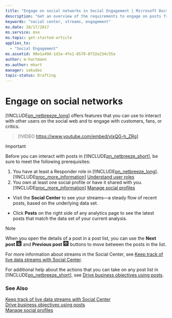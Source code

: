 ```yaml
---
title: "Engage on social networks in Social Engagement | Microsoft Docs"
description: "Get an overview of the requirements to engage on posts from within Social Engagement."
keywords: "social center, streams, engagement"
ms.date: 10/17/2017
ms.service: mse
ms.topic: get-started-article
applies_to:
  - "Social Engagement"
ms.assetid: 98e1a49d-1d1a-4fe1-8570-8f32e234c55a
author: m-hartmann
ms.author: mhart
manager: sakudes
topic-status: Drafting
---
```


# Engage on social networks

[!INCLUDE[pn_netbreeze_long](../includes/pn-social-engagement-long.md)] offers features that you can use to interact with other users on the social web and to engage with customers, fans, or critics.

> [!VIDEO https://www.youtube.com/embed/vlxQG-h_ZRg]

> [!IMPORTANT]
>  Before you can interact with posts in [!INCLUDE[pn_netbreeze_short](../includes/pn-social-engagement-short.md)], be sure to meet the following prerequisites:
> 
>  1.  You have at least a Responder role in [!INCLUDE[pn_netbreeze_long](../includes/pn-social-engagement-long.md)]. [!INCLUDE[proc_more_information](../includes/proc-more-information.md)] [Understand user roles](user-roles.md)  
>  2.  You own at least one social profile or have it shared with you. [!INCLUDE[proc_more_information](../includes/proc-more-information.md)] [Manage social profiles](manage-social-profiles.md)

-   Visit the **Social Center** to see your streams—a steady flow of recent posts, based on the underlying data set.

-   Click **Posts** on the right side of any analytics page to see the latest posts that match the data set of your current analysis.

> [!NOTE]
>  When you open the details of a post in a post list, you can use the **Next post** ![Next post](media/next-post-symbol-social-engagement.png "Next post") and **Previous post** ![Previous post](media/previous-post-icon.png "Previous post") buttons to move between the posts in the list.

For more information about streams in the Social Center, see [Keep track of live data streams with Social Center](social-center.md).

For additional help about the actions that you can take on any post list in [!INCLUDE[pn_netbreeze_short](../includes/pn-social-engagement-short.md)], see [Drive business objectives using posts](publish-react-posts.md).  

### See Also

[Keep track of live data streams with Social Center](social-center.md)   
[Drive business objectives using posts](publish-react-posts.md)   
[Manage social profiles](manage-social-profiles.md)